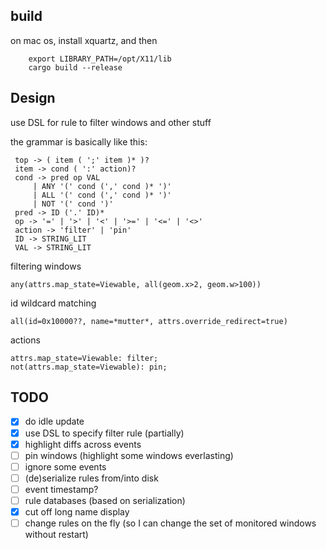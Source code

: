 ## build

on mac os, install xquartz, and then
```
    export LIBRARY_PATH=/opt/X11/lib
    cargo build --release
```

## Design
use DSL for rule to filter windows and other stuff

the grammar is basically like this:
```
 top -> ( item ( ';' item )* )?
 item -> cond ( ':' action)? 
 cond -> pred op VAL
     | ANY '(' cond (',' cond )* ')'
     | ALL '(' cond (',' cond )* ')'
     | NOT '(' cond ')'
 pred -> ID ('.' ID)*
 op -> '=' | '>' | '<' | '>=' | '<=' | '<>'
 action -> 'filter' | 'pin'
 ID -> STRING_LIT
 VAL -> STRING_LIT
```

filtering windows
```
any(attrs.map_state=Viewable, all(geom.x>2, geom.w>100))
```

id wildcard matching
```
all(id=0x10000??, name=*mutter*, attrs.override_redirect=true)
```

actions
```
attrs.map_state=Viewable: filter;
not(attrs.map_state=Viewable): pin;
```

## TODO

- [x] do idle update
- [x] use DSL to specify filter rule (partially)
- [x] highlight diffs across events
- [ ] pin windows (highlight some windows everlasting) 
- [ ] ignore some events
- [ ] (de)serialize rules from/into disk 
- [ ] event timestamp?
- [ ] rule databases (based on serialization)
- [x] cut off long name display 
- [ ] change rules on the fly (so I can change the set of monitored windows without restart)
